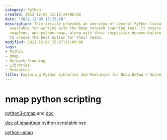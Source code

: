 ```yaml
---
category: Python
created: 2022-12-02 15:15:29+08:00
date: '2022-12-02 15:15:29'
description: This article provides an overview of several Python libraries and resources
  available for working with the Nmap network scanning tool. It covers python3-nmap,
  nmapthon, and python-nmap, along with their respective documentation, allowing readers
  to choose the best option for their needs.
modified: 2022-12-02 15:27:31+08:00
tags:
- Python
- Nmap
- Network Scanning
- Libraries
- Resources
title: Exploring Python Libraries and Resources for Nmap Network Scanning
---
```


# nmap python scripting

[python3-nmap](https://pypi.org/project/python3-nmap/) and [doc](https://nmap.readthedocs.io/en/latest/nmap.html)

[doc of nmapthon](https://nmapthon.readthedocs.io/en/latest/simple_information.html) python scriptable nse

[python-nmap](https://pypi.org/project/python-nmap/)
